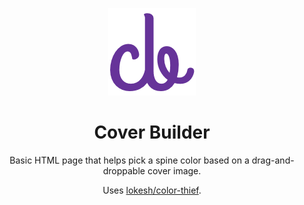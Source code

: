 <div align="center">
  
![Logo](favicon.png)
  
# Cover Builder
  
Basic HTML page that helps pick a spine color based on a drag-and-droppable cover image.
  
Uses [lokesh/color-thief](https://github.com/lokesh/color-thief).
  
</div>
